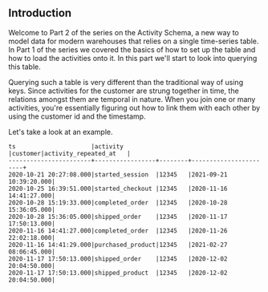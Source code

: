 ## Introduction
Welcome to Part 2 of the series on the Activity Schema, a new way to model data for modern warehouses that relies on a single time-series table. In Part 1 of the series we covered the basics of how to set up the table and how to load the activities onto it. In this part we'll start to look into querying this table.

Querying such a table is very different than the traditional way of using keys. Since activities for the customer are strung together in time, the relations amongst them are temporal in nature. When you join one or many activities, you're essentially figuring out how to link them with each other by using the customer id and the timestamp.

Let's take a look at an example. 

```
ts                     |activity         |customer|activity_repeated_at   |
-----------------------+-----------------+--------+-----------------------+
2020-10-21 20:27:08.000|started_session  |12345   |2021-09-21 10:39:20.000|
2020-10-25 16:39:51.000|started_checkout |12345   |2020-11-16 14:41:27.000|
2020-10-28 15:19:33.000|completed_order  |12345   |2020-10-28 15:36:05.000|
2020-10-28 15:36:05.000|shipped_order    |12345   |2020-11-17 17:50:13.000|
2020-11-16 14:41:27.000|completed_order  |12345   |2020-11-26 22:02:18.000|
2020-11-16 14:41:29.000|purchased_product|12345   |2021-02-27 08:06:45.000|
2020-11-17 17:50:13.000|shipped_order    |12345   |2020-12-02 20:04:50.000|
2020-11-17 17:50:13.000|shipped_product  |12345   |2020-12-02 20:04:50.000|
```